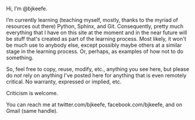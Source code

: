 Hi, I’m @bjkeefe.

I’m currently learning (teaching myself, mostly, thanks to the myriad of resources out there) Python, Sphinx, and Git.
Consequently, pretty much everything that I have on this site at the moment and in the near future will be stuff that's
created as part of the learning process.  Most likely, it won't be much use to anybody else, except possibly maybe others
at a similar stage in the learning process.  Or, perhaps, as examples of how not to do something.

So, feel free to copy, reuse, modify, etc., anything you see here, but please do *not* rely on anything I've posted here
for anything that is even remotely critical. No warranty, expressed or implied, etc.

Criticism is welcome.

You can reach me at twitter.com/bjkeefe, facebook.com/bjkeefe, and on Gmail (same handle).

<!---
bjkeefe/bjkeefe is a ✨ special ✨ repository because its `README.md` (this file) appears on your GitHub profile.
You can click the Preview link to take a look at your changes.
--->
